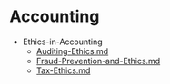 
# Accounting

- Ethics-in-Accounting
  - [Auditing-Ethics.md](./Auditing-Ethics.md)
  - [Fraud-Prevention-and-Ethics.md](./Fraud-Prevention-and-Ethics.md)
  - [Tax-Ethics.md](./Tax-Ethics.md)
